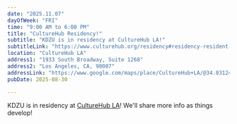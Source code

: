 ```yaml
---
date: "2025.11.07"
dayOfWeek: "FRI"
time: "9:00 AM to 6:00 PM"
title: "CultureHub Residency!"
subtitle: "KDZU is in residency at CultureHub LA!"
subtitleLink: "https://www.culturehub.org/residency#residency-resident-artists-anchor"
location: "CultureHub LA"
address1: "1933 South Broadway, Suite 1268"
address2: "Los Angeles, CA, 90007"
addressLink: "https://www.google.com/maps/place/CultureHub+LA/@34.0312441,-118.2693197,17z/data=!3m2!4b1!5s0x80c2c7c7190e2b47:0x3152f5b79adcc5f2!4m6!3m5!1s0x80c2c7da06eabccb:0xecb16ea6afd594d6!8m2!3d34.0312441!4d-118.2667394!16s%2Fg%2F11j00rjt74?entry=ttu&g_ep=EgoyMDI1MDgyNS4wIKXMDSoASAFQAw%3D%3D"
pubDate: 2025-08-30

---
```


KDZU is in residency at <a href="https://www.culturehub.org/los-angeles">CultureHub LA</a>! We'll share more info as things develop!
